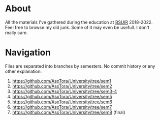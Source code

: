 # About

All the materials I've gathered during the education at [BSUIR](https://www.bsuir.by/en/) 2018-2022. Feel free to browse my old junk. Some of it may even be usefull. I don't really care. 


# Navigation

Files are separated into branches by semesters. No commit history or any other explanation:

1. https://github.com/AsoTora/University/tree/sem1
2. https://github.com/AsoTora/University/tree/sem2
3. https://github.com/AsoTora/University/tree/sem3-4
4. https://github.com/AsoTora/University/tree/sem5
5. https://github.com/AsoTora/University/tree/sem6
5. https://github.com/AsoTora/University/tree/sem7
5. https://github.com/AsoTora/University/tree/sem8 (final)